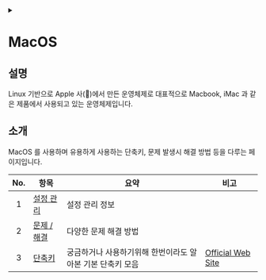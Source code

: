 <link rel="stylesheet" type="text/css" href="/css/header.css">
<link rel="stylesheet" type="text/css" href="/css/bootstrap/5.3.0-alpha1/bootstrap.css">
<div class="sticky-top bg-white pt-1 pb-2" id="header-div-max"></div>
<details id="display-none"><summary></summary>
  <script src="/js/header.js" defer="defer"></script>
  <script src="/js/bootstrap/5.3.0-alpha1/bootstrap.bundle.js" defer="defer"></script>
</details>

# MacOS
## 설명
Linux 기반으로 Apple 사(🍎)에서 만든 운영체제로 대표적으로 Macbook, iMac 과 같은 제품에서 사용되고 있는 운영체제입니다.

## 소개
MacOS 를 사용하며 유용하게 사용하는 단축키, 문제 발생시 해결 방법 등을 다루는 페이지입니다.


| No. | 항목 | 요약 | 비고 |
| :---: | --- | --- | --- |
| 1 | [설정 관리](./settings/ "https://max-jayee.github.io/operating_systems/macos/settings") | 설정 관리 정보 | |
| 2 | [문제 / 해결](./trouble_shooting/ "https://max-jayee.github.io/operating_systems/macos/trouble_shooting") | 다양한 문제 해결 방법 | |
| 3 | [단축키](./shortcuts/ "https://max-jayee.github.io/operating_systems/macos/shortcuts") | 궁금하거나 사용하기위해 한번이라도 알아본 기본 단축키 모음 | [Official Web Site](https://support.apple.com/en-us/HT201236 "https://support.apple.com/en-us/HT201236") |
